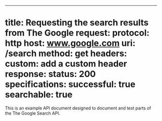 ---
title: Requesting the search results from The Google
request:
  protocol: http
  host: www.google.com
  uri: /search
  method: get
  headers:
    custom: add a custom header
response:
  status: 200
specifications:
  successful: true
  searchable: true
===

This is an example API document designed to document and test parts of the The Google Search API.